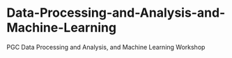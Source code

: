 # Data-Processing-and-Analysis-and-Machine-Learning
PGC Data Processing and Analysis, and Machine Learning Workshop
